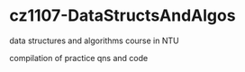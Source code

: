 # cz1107-DataStructsAndAlgos

data structures and algorithms course in NTU

compilation of practice qns and code
